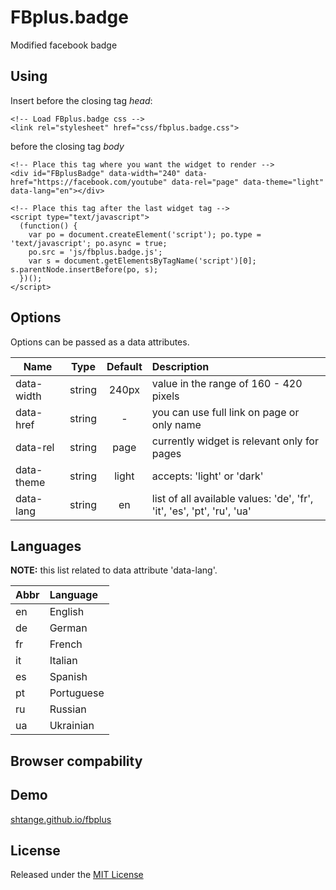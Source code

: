FBplus.badge
======

Modified facebook badge

## Using
Insert before the closing tag *head*:
```
<!-- Load FBplus.badge css -->
<link rel="stylesheet" href="css/fbplus.badge.css">
```
before the closing tag *body*
```
<!-- Place this tag where you want the widget to render -->
<div id="FBplusBadge" data-width="240" data-href="https://facebook.com/youtube" data-rel="page" data-theme="light" data-lang="en"></div>

<!-- Place this tag after the last widget tag -->
<script type="text/javascript">
  (function() {
    var po = document.createElement('script'); po.type = 'text/javascript'; po.async = true;
    po.src = 'js/fbplus.badge.js';
    var s = document.getElementsByTagName('script')[0]; s.parentNode.insertBefore(po, s);
  })();
</script>
```

## Options
Options can be passed as a data attributes.


| Name | Type |	Default |	Description |
| ---- |:----:|:-------:|:----------- |
| data-width | string | 240px | value in the range of 160 - 420 pixels |
| data-href | string | - | you can use full link on page or only name |
| data-rel | string | page | currently widget is relevant only for pages |
| data-theme | string | light | accepts: 'light' or 'dark' |
| data-lang | string | en |  list of all available values: 'de', 'fr', 'it', 'es', 'pt', 'ru', 'ua' |

## Languages
__NOTE:__ this list related to data attribute 'data-lang'.

| Abbr | Language |
| ---- |:----------- |
| en | English |
| de | German |
| fr | French |
| it | Italian |
| es | Spanish |
| pt | Portuguese |
| ru | Russian |
| ua | Ukrainian |

## Browser compability

## Demo
[shtange.github.io/fbplus](http://shtange.github.io/fbplus/)

## License
Released under the [MIT License](http://www.opensource.org/licenses/mit-license.php)
